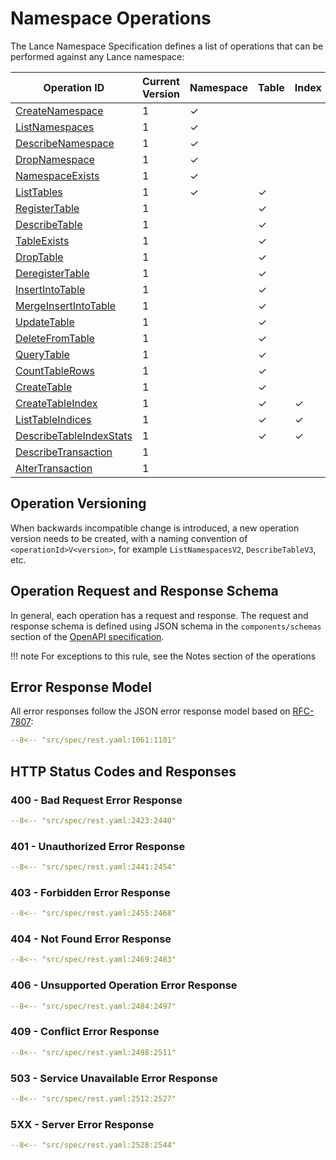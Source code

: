 # Namespace Operations

The Lance Namespace Specification defines a list of operations that can be performed against any Lance namespace:

| Operation ID                                             | Current Version | Namespace | Table | Index | Metadata | Data | Transaction |
|----------------------------------------------------------|-----------------|-----------|-------|-------|----------|------|-------------|
| [CreateNamespace](create-namespace.md)                   | 1               | ✓         |       |       | ✓        |      |             |
| [ListNamespaces](list-namespaces.md)                     | 1               | ✓         |       |       | ✓        |      |             |
| [DescribeNamespace](describe-namespace.md)               | 1               | ✓         |       |       | ✓        |      |             |
| [DropNamespace](drop-namespace.md)                       | 1               | ✓         |       |       | ✓        |      |             |
| [NamespaceExists](namespace-exists.md)                   | 1               | ✓         |       |       | ✓        |      |             |
| [ListTables](list-tables.md)                             | 1               | ✓         | ✓     |       | ✓        |      |             |
| [RegisterTable](register-table.md)                       | 1               |           | ✓     |       | ✓        |      |             |
| [DescribeTable](describe-table.md)                       | 1               |           | ✓     |       | ✓        |      |             |
| [TableExists](table-exists.md)                           | 1               |           | ✓     |       | ✓        |      |             |
| [DropTable](drop-table.md)                               | 1               |           | ✓     |       | ✓        |      |             |
| [DeregisterTable](deregister-table.md)                   | 1               |           | ✓     |       | ✓        |      |             |
| [InsertIntoTable](insert-into-table.md)                  | 1               |           | ✓     |       |          | ✓    |             |
| [MergeInsertIntoTable](merge-insert-into-table.md)       | 1               |           | ✓     |       |          | ✓    |             |
| [UpdateTable](update-table.md)                           | 1               |           | ✓     |       |          | ✓    |             |
| [DeleteFromTable](delete-from-table.md)                  | 1               |           | ✓     |       |          | ✓    |             |
| [QueryTable](query-table.md)                             | 1               |           | ✓     |       |          | ✓    |             |
| [CountTableRows](count-table-rows.md)                    | 1               |           | ✓     |       |          | ✓    |             |
| [CreateTable](create-table.md)                           | 1               |           | ✓     |       |          | ✓    |             |
| [CreateTableIndex](create-table-index.md)                | 1               |           | ✓     | ✓     | ✓        |      |             |
| [ListTableIndices](list-table-indices.md)                | 1               |           | ✓     | ✓     | ✓        |      |             |
| [DescribeTableIndexStats](describe-table-index-stats.md) | 1               |           | ✓     | ✓     | ✓        |      |             |
| [DescribeTransaction](describe-transaction.md)           | 1               |           |       |       | ✓        |      | ✓           |
| [AlterTransaction](alter-transaction.md)                 | 1               |           |       |       | ✓        |      | ✓           |

## Operation Versioning

When backwards incompatible change is introduced,
a new operation version needs to be created, with a naming convention of `<operationId>V<version>`,
for example `ListNamespacesV2`, `DescribeTableV3`, etc.

## Operation Request and Response Schema

In general, each operation has a request and response.
The request and response schema is defined using JSON schema in the 
`components/schemas` section of the [OpenAPI specification](https://editor-next.swagger.io/?url=https://raw.githubusercontent.com/lancedb/lance-namespace/refs/heads/main/docs/src/spec/rest.yaml).

!!! note
    For exceptions to this rule, see the Notes section of the operations

## Error Response Model

All error responses follow the JSON error response model based on [RFC-7807](https://datatracker.ietf.org/doc/html/rfc7807):

```yaml
--8<-- "src/spec/rest.yaml:1061:1101"
```

## HTTP Status Codes and Responses

### 400 - Bad Request Error Response

```yaml
--8<-- "src/spec/rest.yaml:2423:2440"
```

### 401 - Unauthorized Error Response

```yaml
--8<-- "src/spec/rest.yaml:2441:2454"
```

### 403 - Forbidden Error Response

```yaml
--8<-- "src/spec/rest.yaml:2455:2468"
```

### 404 - Not Found Error Response

```yaml
--8<-- "src/spec/rest.yaml:2469:2483"
```

### 406 - Unsupported Operation Error Response

```yaml
--8<-- "src/spec/rest.yaml:2484:2497"
```

### 409 - Conflict Error Response

```yaml
--8<-- "src/spec/rest.yaml:2498:2511"
```

### 503 - Service Unavailable Error Response

```yaml
--8<-- "src/spec/rest.yaml:2512:2527"
```

### 5XX - Server Error Response

```yaml
--8<-- "src/spec/rest.yaml:2528:2544"
```